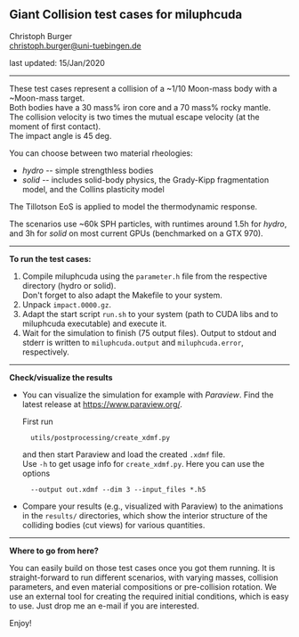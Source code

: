 Giant Collision test cases for miluphcuda
-----------------------------------------

Christoph Burger  
christoph.burger@uni-tuebingen.de

last updated: 15/Jan/2020

-----------------------------------------

These test cases represent a collision of a ~1/10 Moon-mass body with a ~Moon-mass target.  
Both bodies have a 30 mass% iron core and a 70 mass% rocky mantle.  
The collision velocity is two times the mutual escape velocity (at the moment of first contact).  
The impact angle is 45 deg.

You can choose between two material rheologies:

* *hydro* -- simple strengthless bodies
* *solid* -- includes solid-body physics, the Grady-Kipp fragmentation model, and the Collins plasticity model

The Tillotson EoS is applied to model the thermodynamic response.

The scenarios use ~60k SPH particles, with runtimes around 1.5h for *hydro*, and 3h for *solid* on most current GPUs (benchmarked on a GTX 970).

-----------------------------------------

**To run the test cases:**

1. Compile miluphcuda using the `parameter.h` file from the respective directory (hydro or solid).  
   Don't forget to also adapt the Makefile to your system.
2. Unpack `impact.0000.gz`.
3. Adapt the start script `run.sh` to your system (path to CUDA libs and to miluphcuda executable) and execute it.
4. Wait for the simulation to finish (75 output files).
   Output to stdout and stderr is written to `miluphcuda.output` and `miluphcuda.error`, respectively.

-----------------------------------------

**Check/visualize the results**

* You can visualize the simulation for example with *Paraview*. Find the latest release at https://www.paraview.org/.  
  
  First run

        utils/postprocessing/create_xdmf.py
  and then start Paraview and load the created `.xdmf` file.  
  Use `-h` to get usage info for `create_xdmf.py`. Here you can use the options

        --output out.xdmf --dim 3 --input_files *.h5

* Compare your results (e.g., visualized with Paraview) to the animations in the `results/` directories,
  which show the interior structure of the colliding bodies (cut views) for various quantities.

-----------------------------------------

**Where to go from here?**

You can easily build on those test cases once you got them running. It is straight-forward to run different scenarios,
with varying masses, collision parameters, and even material compositions or pre-collision rotation. We use an external
tool for creating the required initial conditions, which is easy to use. Just drop me an e-mail if you are interested.

Enjoy!

